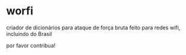 # worfi  
criador de dicionários para ataque de força bruta
feito para redes wifi, incluindo do Brasil

por favor contribua! 